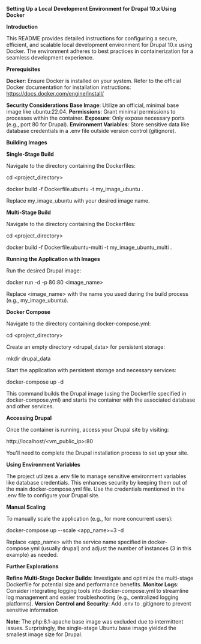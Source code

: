 **Setting Up a Local Development Environment for Drupal 10.x Using Docker**

**Introduction**

This README provides detailed instructions for configuring a secure, efficient, and scalable local development environment for Drupal 10.x using Docker. The environment adheres to best practices in containerization for a seamless development experience.

**Prerequisites**

**Docker**: Ensure Docker is installed on your system. Refer to the official Docker documentation for installation instructions: https://docs.docker.com/engine/install/

**Security Considerations**
**Base Image**: Utilize an official, minimal base image like ubuntu:22.04.
**Permissions**: Grant minimal permissions to processes within the container.
**Exposure**: Only expose necessary ports (e.g., port 80 for Drupal).
**Environment Variables**: Store sensitive data like database credentials in a .env file outside version control (gitignore).

**Building Images**

**Single-Stage Build**

Navigate to the directory containing the Dockerfiles:

cd <project_directory>

docker build -f Dockerfile.ubuntu -t my_image_ubuntu .

Replace my_image_ubuntu with your desired image name.

**Multi-Stage Build**

Navigate to the directory containing the Dockerfiles:

cd <project_directory>

docker build -f Dockerfile.ubuntu-multi -t my_image_ubuntu_multi .

**Running the Application with Images**

Run the desired Drupal image:

docker run -d -p 80:80 <image_name>

Replace <image_name> with the name you used during the build process (e.g., my_image_ubuntu).

**Docker Compose**

Navigate to the directory containing docker-compose.yml:

cd <project_directory>

Create an empty directory <drupal_data> for persistent storage:

mkdir drupal_data

Start the application with persistent storage and necessary services:

docker-compose up -d

This command builds the Drupal image (using the Dockerfile specified in docker-compose.yml) and starts the container with the associated database and other services.

**Accessing Drupal**

Once the container is running, access your Drupal site by visiting:

http://localhost/<vm_public_ip>:80

You'll need to complete the Drupal installation process to set up your site.

**Using Environment Variables**

The project utilizes a .env file to manage sensitive environment variables like database credentials. This enhances security by keeping them out of the main docker-compose.yml file. Use the credentials mentioned in the .env file to configure your Drupal site.

**Manual Scaling**

To manually scale the application (e.g., for more concurrent users):

docker-compose up --scale <app_name>=3 -d

Replace <app_name> with the service name specified in docker-compose.yml (usually drupal) and adjust the number of instances (3 in this example) as needed.

**Further Explorations**

**Refine Multi-Stage Docker Builds**: Investigate and optimize the multi-stage Dockerfile for potential size and performance benefits.
**Monitor Logs**: Consider integrating logging tools into docker-compose.yml to streamline log management and easier troubleshooting (e.g., centralized logging platforms).
**Version Control and Security**:
  Add .env to .gitignore to prevent sensitive information




**Note**:
The php:8.1-apache base image was excluded due to intermittent issues. Surprisingly, the single-stage Ubuntu base image yielded the smallest image size for Drupal.
